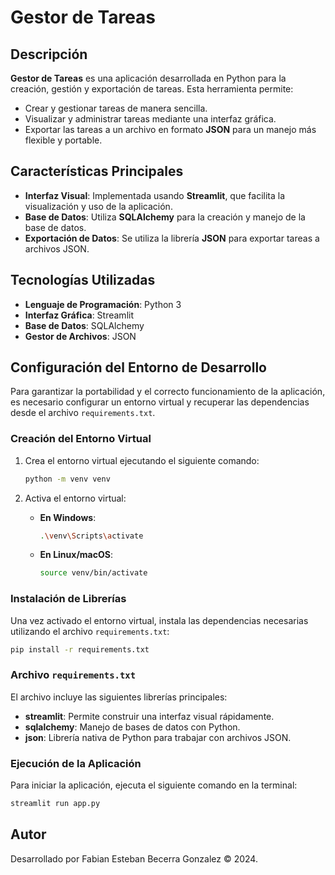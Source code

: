 # Gestor de Tareas

## Descripción
**Gestor de Tareas** es una aplicación desarrollada en Python para la creación, gestión y exportación de tareas. Esta herramienta permite:

- Crear y gestionar tareas de manera sencilla.
- Visualizar y administrar tareas mediante una interfaz gráfica.
- Exportar las tareas a un archivo en formato **JSON** para un manejo más flexible y portable.

## Características Principales
- **Interfaz Visual**: Implementada usando **Streamlit**, que facilita la visualización y uso de la aplicación.
- **Base de Datos**: Utiliza **SQLAlchemy** para la creación y manejo de la base de datos.
- **Exportación de Datos**: Se utiliza la librería **JSON** para exportar tareas a archivos JSON.

## Tecnologías Utilizadas
- **Lenguaje de Programación**: Python 3
- **Interfaz Gráfica**: Streamlit
- **Base de Datos**: SQLAlchemy
- **Gestor de Archivos**: JSON

## Configuración del Entorno de Desarrollo
Para garantizar la portabilidad y el correcto funcionamiento de la aplicación, es necesario configurar un entorno virtual y recuperar las dependencias desde el archivo `requirements.txt`.

### Creación del Entorno Virtual
1. Crea el entorno virtual ejecutando el siguiente comando:
   ```bash
   python -m venv venv
   ```

2. Activa el entorno virtual:
   - **En Windows**:
     ```bash
     .\venv\Scripts\activate
     ```
   - **En Linux/macOS**:
     ```bash
     source venv/bin/activate
     ```

### Instalación de Librerías
Una vez activado el entorno virtual, instala las dependencias necesarias utilizando el archivo `requirements.txt`:
```bash
pip install -r requirements.txt
```

### Archivo `requirements.txt`
El archivo incluye las siguientes librerías principales:
- **streamlit**: Permite construir una interfaz visual rápidamente.
- **sqlalchemy**: Manejo de bases de datos con Python.
- **json**: Librería nativa de Python para trabajar con archivos JSON.

### Ejecución de la Aplicación
Para iniciar la aplicación, ejecuta el siguiente comando en la terminal:
```bash
streamlit run app.py
```

## Autor
Desarrollado por Fabian Esteban Becerra Gonzalez © 2024.